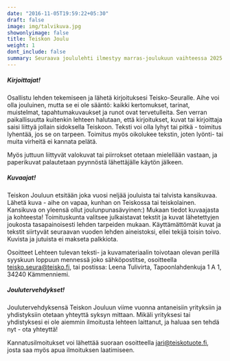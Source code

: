 ```yaml
---
date: "2016-11-05T19:59:22+05:30"
draft: false
image: img/talvikuva.jpg
showonlyimage: false
title: Teiskon Joulu
weight: 1
dont_include: false
summary: Seuraava joululehti ilmestyy marras-joulukuun vaihteessa 2025.
---
```


##### Kirjoittajat!

Osallistu lehden tekemiseen ja lähetä kirjoituksesi Teisko-Seuralle. Aihe voi olla jouluinen, mutta se ei ole sääntö: kaikki kertomukset, tarinat, muistelmat, tapahtumakuvaukset ja runot ovat tervetulleita. Sen verran paikallisuutta kuitenkin lehteen halutaan, että kirjoitukset, kuvat tai kirjoittaja saisi liittyä jollain sidoksella Teiskoon.
Teksti voi olla lyhyt tai pitkä - toimitus lyhentää, jos se on tarpeen. Toimitus myös oikolukee tekstin, joten lyönti- tai muita virheitä ei kannata pelätä.

Myös juttuun liittyvät valokuvat tai piirrokset otetaan mielellään vastaan, ja paperikuvat palautetaan pyynnöstä lähettäjälle käytön jälkeen.


##### Kuvaajat!

Teiskon Jouluun etsitään joka vuosi neljää jouluista tai talvista kansikuvaa. Lähetä kuva - aihe on vapaa, kunhan on Teiskossa tai teiskolainen. Kansikuva on yleensä ollut joulunpunasävyinen:)
Mukaan tiedot kuvaajasta ja kohteesta!
Toimituskunta valitsee julkaistavat tekstit ja kuvat lähetettyjen joukosta tasapainoisesti lehden tarpeiden mukaan. Käyttämättömät kuvat ja tekstit siirtyvät seuraavan vuoden lehden aineistoksi, ellei tekijä toisin toivo. Kuvista ja jutuista ei makseta palkkiota.

Osoitteet
Lehteen tulevan teksti- ja kuvamateriaalin toivotaan olevan perillä syyskuun loppuun mennessä joko sähköpostitse, osoitteella teisko.seura@teisko.fi, tai postissa: Leena Tulivirta, Tapoonlahdenkuja 1 A 1, 34240 Kämmenniemi.

##### Joulutervehdykset!

Joulutervehdyksensä Teiskon Jouluun viime vuonna antaneisiin yrityksiin ja yhdistyksiin otetaan yhteyttä syksyn mittaan. Mikäli yrityksesi tai yhdistyksesi ei ole aiemmin ilmoitusta lehteen laittanut, ja haluaa sen tehdä nyt - ota yhteyttä! 

Kannatusilmoitukset voi lähettää suoraan osoitteella jari@teiskotuote.fi, josta saa myös apua ilmoituksen laatimiseen.